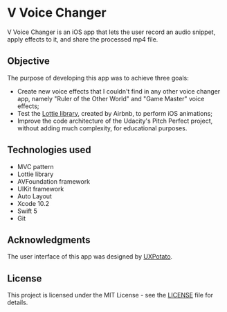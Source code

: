 # V Voice Changer

V Voice Changer is an iOS app that lets the user record an audio snippet, apply effects to it, and share the processed mp4 file.

## Objective

The purpose of developing this app was to achieve three goals:

* Create new voice effects that I couldn't find in any other voice changer app, namely "Ruler of the Other World" and "Game Master" voice effects;
* Test the [Lottie library](https://airbnb.design/lottie/), created by Airbnb, to perform iOS animations;
* Improve the code architecture of the Udacity's Pitch Perfect project, without adding much complexity, for educational purposes.

## Technologies used

* MVC pattern
* Lottie library
* AVFoundation framework
* UIKit framework
* Auto Layout
* Xcode 10.2
* Swift 5
* Git

## Acknowledgments

The user interface of this app was designed by [UXPotato](https://uxpotato.wixsite.com/uxpotato).

## License

This project is licensed under the MIT License - see the [LICENSE](https://github.com/alvesmarcel/V-Voice-Changer/blob/master/LICENSE) file for details.
